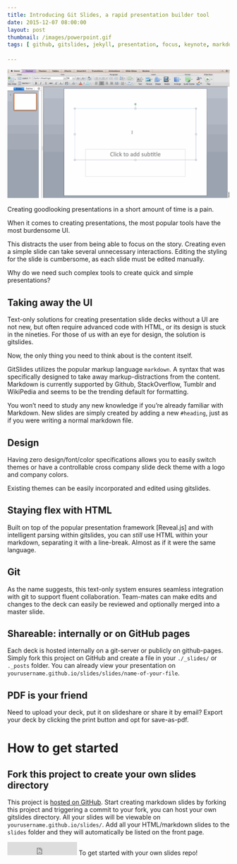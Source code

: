 ```yaml
---
title: Introducing Git Slides, a rapid presentation builder tool 
date: 2015-12-07 08:00:00 
layout: post 
thumbnail: /images/powerpoint.gif
tags: [ github, gitslides, jekyll, presentation, focus, keynote, markdown ]

---
```


<div class="col-xs-12 col-md-6 pull-right">
    <div class="thumbnail">
        <img src="../images/powerpoint.gif" />
        <div class="caption">
            <p>Creating goodlooking presentations in a short amount of time is a pain.</p>
        </div>
    </div>
</div>

When it comes to creating presentations, the most popular tools have the most
burdensome UI. 

This distracts the user from being able to focus on the story. Creating even a
simple slide can take several unnecessary interactions. Editing the styling for
the slide is cumbersome, as each slide must be edited manually.

Why do we need such complex tools to create quick and simple presentations?

## Taking away the UI 
Text-only solutions for creating presentation slide decks without a UI are not
new, but often require advanced code with HTML, or its design is stuck in the
nineties. For those of us with an eye for design, the solution is gitslides.

Now, the only thing you need to think about is the content itself.

GitSlides utilizes the popular markup language `markdown`. A syntax that was
specifically designed to take away markup-distractions from the content.
Markdown is currently supported by Github, StackOverflow, Tumblr and WikiPedia
and seems to be the trending default for formatting.

You won’t need to study any new knowledge if you’re already familiar with
Markdown. New slides are simply created by adding a new `#heading`, just as if
you were writing a normal markdown file.

## Design 
Having zero design/font/color specifications allows you to easily switch themes
or have a controllable cross company slide deck theme with a logo and company
colors.

Existing themes can be easily incorporated and edited using gitslides.

## Staying flex with HTML 
Built on top of the popular presentation framework [Reveal.js] and with
intelligent parsing within gitslides, you can _still_ use HTML within your
markdown, separating it with a line-break. Almost as if it were the same
language.

## Git 
As the name suggests, this text-only system ensures seamless integration
with git to support fluent collaboration.  Team-mates can make edits and
changes to the deck can easily be reviewed and optionally merged into a master
slide.

## Shareable: internally or on GitHub pages 
Each deck is hosted internally on a git-server or publicly on github-pages.
Simply fork this project on GitHub and create a file in your `./_slides/` or
`._posts` folder. You can already view your presentation on
`yourusername.github.io/slides/slides/name-of-your-file`.

## PDF is your friend 
Need to upload your deck, put it on slideshare or share it by email? Export
your deck by clicking the print button and opt for save-as-pdf. 

# How to get started

## Fork this project to create your own slides directory 
This project is
[hosted on GitHub](https://github.com/riichard/slides/). Start creating
markdown slides by forking this project and triggering a commit to your fork,
you can host your own gitslides directory. All your slides will be viewable on
`yourusername.github.io/slides/`.  Add all your HTML/markdown slides to the
`slides` folder and they will automatically be listed on the front page.

<iframe
src="https://ghbtns.com/github-btn.html?user=riichard&repo=slides&type=fork&count=true&size=large"
frameborder="0" scrolling="0" width="158px" height="30px"></iframe> To get started with your own slides repo!
